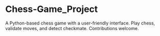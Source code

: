 # Chess-Game_Project
A Python-based chess game with a user-friendly interface. Play chess, validate moves, and detect checkmate. Contributions welcome.
